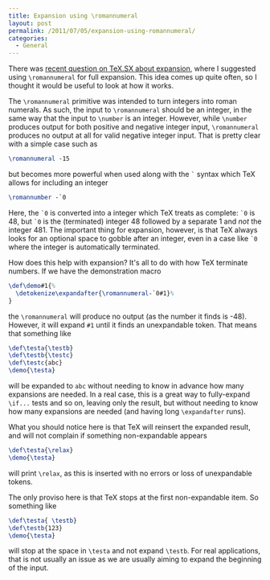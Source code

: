 ```yaml
---
title: Expansion using \romannumeral
layout: post
permalink: /2011/07/05/expansion-using-romannumeral/
categories:
  - General
---
```

There was [recent question on TeX.SX about expansion](https://tex.stackexchange.com/q/22288/73), where I suggested using `\romannumeral` for full expansion. This idea comes up quite often, so I thought it would be useful to look at how it works.

The `\romannumeral` primitive was intended to turn integers into roman numerals. As such, the input to `\romannumeral` should be an integer, in the same way that the input to `\number` is an integer. However, while `\number` produces output for both positive and negative integer input, `\romannumeral` produces no output at all for valid negative integer input. That is pretty clear with a simple case such as

```latex
\romannumeral -15
```

but becomes more powerful when used along with the `` ` `` syntax which TeX allows for including an integer

```latex
\romannumber -`0
```

Here, the `` `0 `` is converted into a integer which TeX treats as complete: `` `0 `` is 48, but `` `0 `` is the (terminated) integer 48 followed by a separate 1 and _not_ the integer 481. The important thing for expansion, however, is that TeX always looks for an optional space to gobble after an integer, even in a case like `` `0 `` where the integer is automatically terminated.

How does this help with expansion? It's all to do with how TeX terminate numbers. If we have the demonstration macro

<!-- {% raw %} -->
```latex
\def\demo#1{%
  \detokenize\expandafter{\romannumeral-`0#1}%
}
```
<!-- {% endraw %} -->

the `\romannumeral` will produce no output (as the number it finds is -48). However, it will expand `#1` until it finds an unexpandable token. That means that something like

```latex
\def\testa{\testb}
\def\testb{\testc}
\def\testc{abc}
\demo{\testa}
```

will be expanded to `abc` without needing to know in advance how many expansions are needed. In a real case, this is a great way to fully-expand `\if...` tests and so on, leaving only the result, but without needing to know how many expansions are needed (and having long `\expandafter` runs).

What you should notice here is that TeX will reinsert the expanded result, and will not complain if something non-expandable appears

```latex
\def\testa{\relax}
\demo{\testa}
```

will print `\relax`, as this is inserted with no errors or loss of unexpandable tokens.

The only proviso here is that TeX stops at the first non-expandable item. So something like

```latex
\def\testa{ \testb}
\def\testb{123}
\demo{\testa}
```

will stop at the space in `\testa` and not expand `\testb`. For real applications, that is not usually an issue as we are usually aiming to expand the beginning of the input.
